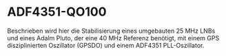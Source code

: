 # ADF4351-QO100

Beschrieben wird hier die Stabilisierung eines umgebauten 25 MHz LNBs und eines Adalm Pluto, 
der eine 40 MHz Referenz benötigt, mit einem GPS disziplinierten Oszillator (GPSDO) und einem ADF4351 PLL-Oszillator.
